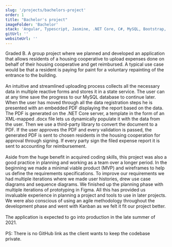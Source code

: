 ```yaml
---
slug: '/projects/bachelors-project'
order: 1
title: "Bachelor's project"
imageFolder: 'Bachelor'
stack: 'Angular, Typescript, Jasmine, .NET Core, C#, MySQL, Bootstrap, GitHub'
gitUrl: ''
websiteUrl: ''
---
```


Graded B.
A group project where we planned and developed an application that allows residents
of a housing cooperative to upload expenses done on behalf of their housing
cooperative and get reimbursed. A typical use case would be that a resident
is paying for paint for a voluntary repainting of the entrance to the building.  
\
An intuitive and streamlined uploading process collects all the necessary data
in multiple reactive forms and stores it in a state service. The user can at any time 
save the progress to our MySQL database to continue later. When the user has moved through all the
data registration steps he is presented with an embedded PDF displaying the report based on the data. 
The PDF is generated on the .NET Core server, a template in the form of an XML-mapped .docx file lets us dynamically populate it with the data from the user. Then we use a third-party library to convert the document to a PDF.
If the user approves the PDF and every validation is passed, the generated PDF is sent to chosen residents in the housing cooperation for approval through signing. If every party sign the filed expense report it is sent to accounting for reimbursement.  
\
Aside from the huge benefit in acquired  coding skills, this project was also a good practice in planning and working as a team over a longer period. In the beginning we made a minimal viable product (MVP) and wireframes to help us define the requirements specifications. To improve our requirements we had multiple iterations where we made user histories, drew use case diagrams and sequence diagrams. We finished up the planning phase with multiple iterations of prototyping in Figma. All this has provided us invaluable experience in planning a project and tools to use in later projects. We were also conscious of using an agile methodology throughout the development phase and went with Kanban as we felt it fit our project better.  
\
The application is expected to go into production in the late summer of 2021.  
\
PS: There is no GitHub link as the client wants to keep the codebase private.
